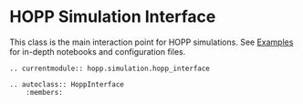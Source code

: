 # HOPP Simulation Interface

This class is the main interaction point for HOPP simulations. See [Examples](https://github.com/NREL/HOPP/tree/main/examples/workshop) for in-depth notebooks and configuration files.

```{eval-rst}
.. currentmodule:: hopp.simulation.hopp_interface

.. autoclass:: HoppInterface
    :members:
```